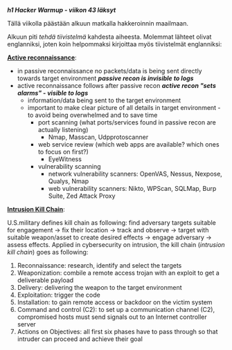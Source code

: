 ***h1 Hacker Warmup - viikon 43 läksyt***

Tällä viikolla päästään alkuun matkalla hakkeroinnin maailmaan.

Alkuun piti *tehdä tiivistelmä* kahdesta aiheesta. Molemmat lähteet olivat englanniksi, joten koin helpommaksi kirjoittaa myös tiivistelmät englanniksi:

**<a href="https://learning.oreilly.com/videos/the-art-of/9780135767849/9780135767849-SPTT_04_00/">Active reconnaissance</a>**:
- in passive reconnaissance no packets/data is being sent directly towards target environment ***passive recon is invisible to logs***
- active reconnaissance follows after passive recon ***active recon "sets alarms" - visible to logs***
  - information/data being sent to the target environment
  - important to make clear picture of all details in target environment - to avoid being overwhelmed and to save time
    - port scanning (what ports/services found in passive recon are actually listening)
      - Nmap, Masscan, Udpprotoscanner
    - web service review (which web apps are available? which ones to focus on first?)
      - EyeWitness
    - vulnerability scanning
      - network vulnerability scanners: OpenVAS, Nessus, Nexpose, Qualys, Nmap
      - web vulnerability scanners: Nikto, WPScan, SQLMap, Burp Suite, Zed Attack Proxy

 **<a href="https://lockheedmartin.com/content/dam/lockheed-martin/rms/documents/cyber/LM-White-Paper-Intel-Driven-Defense.pdf">Intrusion Kill Chain</a>**:
 
U.S.military defines kill chain as following: find adversary targets suitable for engagement -> fix their location -> track and observe -> target with suitable weapon/asset to create desired effects -> engage adversary -> assess effects.
Applied in cybersecurity on intrusion, the kill chain (*intrusion kill chain*) goes as following:
1. Reconnaissance: research, identify and select the targets
2. Weaponization: combile a remote access trojan with an exploit to get a deliverable payload
3. Delivery: delivering the weapon to the target environment
4. Exploitation: trigger the code
5. Installation: to gain remote access or backdoor on the victim system
6. Command and control (C2): to set up a communication channel (C2), compromised hosts must send signals out to an Internet controller server
7. Actions on Objectives: all first six phases have to pass through so that intruder can proceed and achieve their goal
